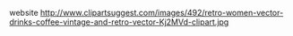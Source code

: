  website
http://www.clipartsuggest.com/images/492/retro-women-vector-drinks-coffee-vintage-and-retro-vector-Kj2MVd-clipart.jpg

